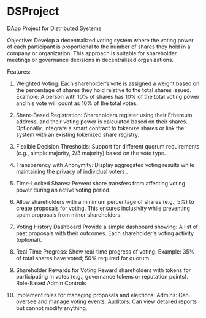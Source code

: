 # DSProject
DApp Project for Distributed Systems

Objective:
Develop a decentralized voting system where the voting power of each participant is proportional to the number of shares they hold in a company or organization. This approach is suitable for shareholder meetings or governance decisions in decentralized organizations.

Features:
1. Weighted Voting:
     Each shareholder’s vote is assigned a weight based on the percentage of shares they hold relative to the total shares issued.
     Example: A person with 10% of shares has 10% of the total voting power and his vote will count as 10% of the total votes.

2. Share-Based Registration:
     Shareholders register using their Ethereum address, and their voting power is calculated based on their shares.
     Optionally, integrate a smart contract to tokenize shares or link the system with an existing tokenized share registry.

3. Flexible Decision Thresholds:
     Support for different quorum requirements (e.g., simple majority, 2/3 majority) based on the vote type.

4. Transparency with Anonymity:
     Display aggregated voting results while maintaining the privacy of individual voters
.
5. Time-Locked Shares:
     Prevent share transfers from affecting voting power during an active voting period.

6. Allow shareholders with a minimum percentage of shares (e.g., 5%) to create proposals for voting. This ensures inclusivity while preventing spam proposals from minor shareholders.

7. Voting History Dashboard
	Provide a simple dashboard showing:
	A list of past proposals with their outcomes.
	Each shareholder's voting activity (optional).

8. Real-Time Progress: Show real-time progress of voting.
Example: 35% of total shares have voted; 50% required for quorum.

9. Shareholder Rewards for Voting
Reward shareholders with tokens for participating in votes (e.g., governance tokens or reputation points).
Role-Based Admin Controls

10. Implement roles for managing proposals and elections:
     Admins: Can oversee and manage voting events.
     Auditors: Can view detailed reports but cannot modify anything.

